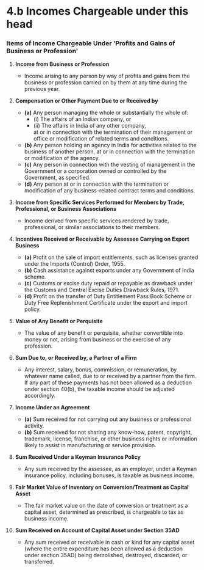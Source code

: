 # 4.b Incomes Chargeable under this head

### Items of Income Chargeable Under 'Profits and Gains of Business or Profession'

1. **Income from Business or Profession**  
   - Income arising to any person by way of profits and gains from the business or profession carried on by them at any time during the previous year.

2. **Compensation or Other Payment Due to or Received by**  
   - **(a)** Any person managing the whole or substantially the whole of:
      - (i) The affairs of an Indian company, or  
      - (ii) The affairs in India of any other company,  
      at or in connection with the termination of their management or office or modification of related terms and conditions.
   - **(b)** Any person holding an agency in India for activities related to the business of another person, at or in connection with the termination or modification of the agency.
   - **(c)** Any person in connection with the vesting of management in the Government or a corporation owned or controlled by the Government, as specified.
   - **(d)** Any person at or in connection with the termination or modification of any business-related contract terms and conditions.

3. **Income from Specific Services Performed for Members by Trade, Professional, or Business Associations**  
   - Income derived from specific services rendered by trade, professional, or similar associations to their members.

4. **Incentives Received or Receivable by Assessee Carrying on Export Business**  
   - **(a)** Profit on the sale of import entitlements, such as licenses granted under the Imports (Control) Order, 1955.  
   - **(b)** Cash assistance against exports under any Government of India scheme.  
   - **(c)** Customs or excise duty repaid or repayable as drawback under the Customs and Central Excise Duties Drawback Rules, 1971.  
   - **(d)** Profit on the transfer of Duty Entitlement Pass Book Scheme or Duty Free Replenishment Certificate under the export and import policy.

5. **Value of Any Benefit or Perquisite**  
   - The value of any benefit or perquisite, whether convertible into money or not, arising from business or the exercise of any profession.

6. **Sum Due to, or Received by, a Partner of a Firm**  
   - Any interest, salary, bonus, commission, or remuneration, by whatever name called, due to or received by a partner from the firm. If any part of these payments has not been allowed as a deduction under section 40(b), the taxable income should be adjusted accordingly.

7. **Income Under an Agreement**  
   - **(a)** Sum received for not carrying out any business or professional activity.  
   - **(b)** Sum received for not sharing any know-how, patent, copyright, trademark, license, franchise, or other business rights or information likely to assist in manufacturing or service provision.

8. **Sum Received Under a Keyman Insurance Policy**  
   - Any sum received by the assessee, as an employer, under a Keyman insurance policy, including bonuses, is taxable as business income.

9. **Fair Market Value of Inventory on Conversion/Treatment as Capital Asset**  
   - The fair market value on the date of conversion or treatment as a capital asset, determined as prescribed, is chargeable to tax as business income.

10. **Sum Received on Account of Capital Asset under Section 35AD**  
    - Any sum received or receivable in cash or kind for any capital asset (where the entire expenditure has been allowed as a deduction under section 35AD) being demolished, destroyed, discarded, or transferred.


